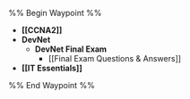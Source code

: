 %% Begin Waypoint %%
- **[[CCNA2]]**
- **DevNet**
	- **DevNet Final Exam**
		- [[Final Exam Questions & Answers]]
- **[[IT Essentials]]**

%% End Waypoint %%

